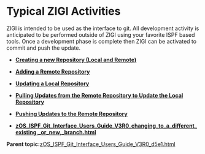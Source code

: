 # Typical ZIGI Activities

ZIGI is intended to be used as the interface to git. All development activity is anticipated to be performed outside of ZIGI using your favorite ISPF based tools. Once a development phase is complete then ZIGI can be activated to commit and push the update.

-   **[Creating a new Repository \(Local and Remote\)](zOS_ISPF_Git_Interface_Users_Guide_V3R0_creating_a_new_repository_local_and_remote.html)**  

-   **[Adding a Remote Repository](zOS_ISPF_Git_Interface_Users_Guide_V3R0_adding_a_remote_repository.html)**  

-   **[Updating a Local Repository](zOS_ISPF_Git_Interface_Users_Guide_V3R0_updating_a_local_repository.html)**  

-   **[Pulling Updates from the Remote Repository to Update the Local Repository](zOS_ISPF_Git_Interface_Users_Guide_V3R0_pulling_updates_from_the_remote_repository_to_update_the_local_repository.html)**  

-   **[Pushing Updates to the Remote Repository](zOS_ISPF_Git_Interface_Users_Guide_V3R0_pushing_updates_to_the_remote_repository.html)**  

-   **[zOS\_ISPF\_Git\_Interface\_Users\_Guide\_V3R0\_changing\_to\_a\_different\_existing,\_or\_new,\_branch.html](zOS_ISPF_Git_Interface_Users_Guide_V3R0_changing_to_a_different_existing,_or_new,_branch.html)**  


**Parent topic:**[zOS\_ISPF\_Git\_Interface\_Users\_Guide\_V3R0\_d5e1.html](zOS_ISPF_Git_Interface_Users_Guide_V3R0_d5e1.html)


